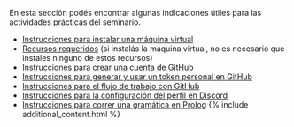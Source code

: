 En esta sección podés encontrar algunas indicaciones útiles para las actividades prácticas del seminario.

- [Instrucciones para instalar una máquina virtual](./tutorialmv.pdf)
- [Recursos requeridos](./recursos.md) (si instalás la máquina virtual, no es necesario que instales ninguno de estos recursos)
- [Instrucciones para crear una cuenta de GitHub](./github_user.md)
- [Instrucciones para generar y usar un token personal en GitHub](./github_token.md)
- [Instrucciones para el flujo de trabajo con GitHub](./flujo_de_trabajo.md)
- [Instrucciones para la configuración del perfil en Discord](./discord_setting.md)
- [Instrucciones para correr una gramática en Prolog](./prolog_grammars.md)
{% include additional_content.html %}
